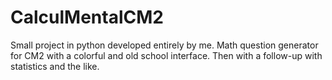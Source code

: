 # CalculMentalCM2
 Small project in python developed entirely by me. Math question generator for CM2 with a colorful and old school interface. Then with a follow-up with statistics and the like.

